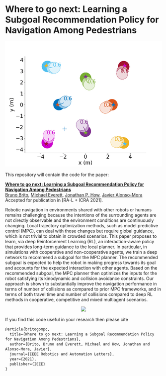 # Where to go next: Learning a Subgoal Recommendation Policy for Navigation Among Pedestrians

<img src="figs/000_MPCRLPolicy_8agents.gif" alt="">

This repository will contain the code for the paper:

**<a href="https://arxiv.org/pdf/2102.13073.pdf">Where to go next: Learning a Subgoal Recommendation Policy for Navigation Among Pedestrians</a>**
<br>
<a href="http://www.tudelft.nl/staff/bruno.debrito/">Bruno Brito</a>,
<a href="http://mfe.mit.edu/">Michael Everett</a>,
<a href="http://www.mit.edu/~jhow/">Jonathan P. How</a>,
<a href="http://www.tudelft.nl/staff/j.alonsomora/">Javier Alonso-Mora</a>
<br>
Accepted for publication in [RA-L + ICRA 2021].

Robotic navigation in environments shared with other robots or humans remains challenging because the intentions of the surrounding agents are not directly observable and the environment conditions are continuously changing. 
Local trajectory optimization methods, such as model predictive control (MPC), can deal with those changes but require global guidance, which is not trivial to obtain in crowded scenarios.
This paper proposes to learn, via deep Reinforcement Learning (RL), an interaction-aware policy that provides long-term guidance to the local planner. In particular, in simulations with cooperative and non-cooperative agents, we train a deep network to recommend a subgoal for the MPC planner. The recommended subgoal is expected to help the robot in making progress towards its goal and accounts for the expected interaction with other agents. Based on the recommended subgoal, the MPC planner then optimizes the inputs for the robot satisfying its kinodynamic and collision avoidance constraints.
Our approach is shown to substantially improve the navigation performance in terms of
number of collisions as compared to prior MPC frameworks, and in terms of both travel time and number of collisions compared to deep RL methods in cooperative, competitive and mixed multiagent scenarios.

<div align='center'>
<img src="figs/072_MPCRLPolicy_10agents.gif"></img>
</div>

If you find this code useful in your research then please cite
```
@article{britogompc,
  title={Where to go next: Learning a Subgoal Recommendation Policy for Navigation Among Pedestrians},
  author={Brito, Bruno and Everett, Michael and How, Jonathan and Alonso-Mora, Javier},
  journal={IEEE Robotics and Automation Letters},
  year={2021},
  publisher={IEEE}
}
```

